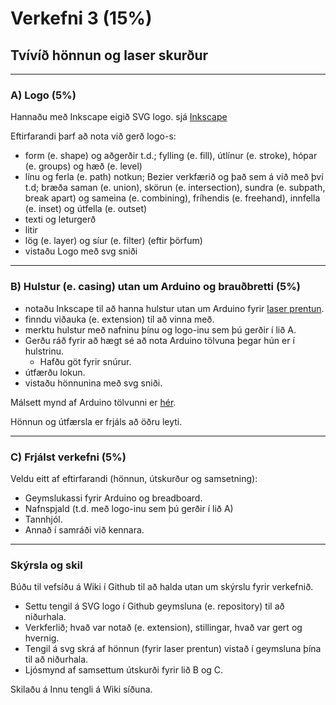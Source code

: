 # Verkefni 3 (15%)

## Tvívíð hönnun og laser skurður

---

### A) Logo (5%)

Hannaðu með Inkscape eigið SVG logo. sjá [Inkscape](https://github.com/VESM1VS/V21-1/wiki/Inkscape)

Eftirfarandi þarf að nota við gerð logo-s:

* form (e. shape) og aðgerðir t.d.; fylling (e. fill), útlínur (e. stroke), hópar (e. groups) og hæð (e. level)
* línu og ferla (e. path) notkun; Bezier verkfærið og það sem á við með því t.d; bræða saman (e. union), skörun (e. intersection), sundra (e. subpath, break apart) og sameina (e. combining), fríhendis (e. freehand), innfella (e. inset) og útfella (e. outset)
* texti og leturgerð
* litir
* lög (e. layer) og síur (e. filter) (eftir þörfum)
* vistaðu Logo með svg sniði

---

### B) Hulstur (e. casing) utan um Arduino og brauðbretti (5%)

* notaðu Inkscape til að hanna hulstur utan um Arduino fyrir [laser prentun](https://github.com/VESM1VS/V21-1/wiki/Laserprentun).
* finndu viðauka (e. extension) til að vinna með.
* merktu hulstur með nafninu þínu og logo-inu sem þú gerðir í lið A.
* Gerðu ráð fyrir að hægt sé að nota Arduino tölvuna þegar hún er í hulstrinu.
  * Hafðu göt fyrir snúrur.
* útfærðu lokun.
* vistaðu hönnunina með svg sniði.

Málsett mynd af Arduino tölvunni er [hér](http://www.krekr.nl/wp-content/uploads/2013/08/Screen-shot-2013-08-28-at-18.14.41.png).

Hönnun og útfærsla er frjáls að öðru leyti.

---

### C) Frjálst verkefni (5%)

Veldu eitt af eftirfarandi (hönnun, útskurður og samsetning):

* Geymslukassi fyrir Arduino og breadboard.
* Nafnspjald (t.d. með logo-inu sem þú gerðir í lið A)
* Tannhjól.
* Annað í samráði við kennara.

---

### Skýrsla og skil

Búðu til vefsíðu á Wiki í Github til að halda utan um skýrslu fyrir verkefnið.

* Settu tengil á SVG logo í Github geymsluna (e. repository) til að niðurhala.
* Verkferlið; hvað var notað (e. extension), stillingar, hvað var gert og hvernig.
* Tengil á svg skrá af hönnun (fyrir laser prentun) vistað í geymsluna þína til að niðurhala.
* Ljósmynd af samsettum útskurði fyrir lið B og C.

Skilaðu á Innu tengli á Wiki síðuna.
